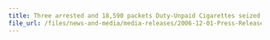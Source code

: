 ```yaml
---
title: Three arrested and 18,590 packets Duty-Unpaid Cigarettes seized in Singapore Customs sting operation
file_url: /files/news-and-media/media-releases/2006-12-01-Press-Release.pdf
---
```

